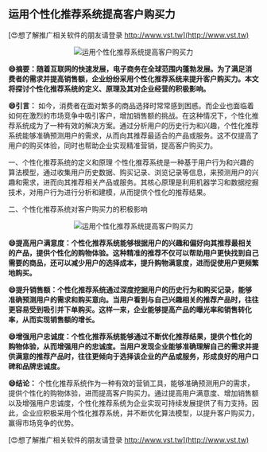 ## **运用个性化推荐系统提高客户购买力**

[😍想了解推广相关软件的朋友请登录 http://www.vst.tw](http://www.vst.tw)

 <center><img src="https://vst.tw/MP4/tuiguang/png/3.png" alt="运用个性化推荐系统提高客户购买力"></center>

**😄摘要：随着互联网的快速发展，电子商务在全球范围内蓬勃发展。为了满足消费者的需求并提高销售额，企业纷纷采用个性化推荐系统来提升客户购买力。本文将探讨个性化推荐系统的定义、原理及其对企业经营的积极影响。**

**😄引言：**
如今，消费者在面对繁多的商品选择时常常感到困惑。而企业也面临着如何在激烈的市场竞争中吸引客户，增加销售额的挑战。在这种情况下，个性化推荐系统成为了一种有效的解决方案。通过分析用户的历史行为和兴趣，个性化推荐系统能够准确预测用户的需求，从而向其推荐最适合的产品或服务。这不仅提高了用户的购买体验，同时也帮助企业实现精准营销，提高客户购买力。

一、个性化推荐系统的定义和原理
个性化推荐系统是一种基于用户行为和兴趣的算法模型，通过收集用户历史数据、购买记录、浏览记录等信息，来预测用户的兴趣和需求，进而向其推荐相关产品或服务。其核心原理是利用机器学习和数据挖掘技术，对用户行为进行分析和建模，从而提供个性化的推荐结果。

二、个性化推荐系统对客户购买力的积极影响

 <center><img src="https://vst.tw/MP4/tuiguang/png/2.png" alt="运用个性化推荐系统提高客户购买力"></center>

**😄提高用户满意度：个性化推荐系统能够根据用户的兴趣和偏好向其推荐最相关的产品，提供个性化的购物体验。这种精准的推荐不仅可以帮助用户更快找到自己需要的商品，还可以减少用户的选择成本，提升购物满意度，进而促使用户更频繁地购买。**

**😄提升销售额：个性化推荐系统通过深度挖掘用户的历史行为和购买记录，能够准确预测用户的需求和购买意向。当用户看到与自己兴趣相关的推荐产品时，往往更容易受到吸引并下单购买。这样一来，企业能够提高产品的曝光率和销售转化率，从而实现销售额的增长。**

**😄增强用户忠诚度：个性化推荐系统能够通过不断优化推荐结果，提供个性化的购物体验，从而增强用户的忠诚度。当用户发现企业能够准确理解自己的需求并提供满意的推荐产品时，往往更倾向于选择该企业的产品或服务，形成良好的用户口碑和品牌忠诚度。**

**😄结论：**
个性化推荐系统作为一种有效的营销工具，能够准确预测用户的需求，提供个性化的购物体验，进而提高客户购买力。通过提高用户满意度、增加销售额以及增强用户忠诚度，个性化推荐系统为企业实现可持续发展提供了有力支持。因此，企业应积极采用个性化推荐系统，并不断优化算法模型，以提升客户购买力，赢得市场竞争的优势。

[😍想了解推广相关软件的朋友请登录 http://www.vst.tw](http://www.vst.tw)



